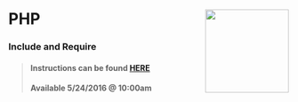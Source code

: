 # PHP <img align="right" src="https://github.com/Learning-Fuze/prototypes_C8/blob/assets/assets/images/logos/LF_LOGO.png?raw=true" width="150">
### Include and Require

>#### Instructions can be found <a href="http://learning-fuze.github.io/prototypes_C8/#/PHP-Includes" target="_blank">HERE</a>
>#### Available 5/24/2016 @ 10:00am